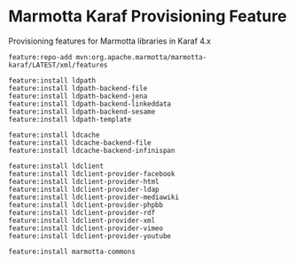 # Marmotta Karaf Provisioning Feature

Provisioning features for Marmotta libraries in Karaf 4.x

    feature:repo-add mvn:org.apache.marmotta/marmotta-karaf/LATEST/xml/features

    feature:install ldpath
    feature:install ldpath-backend-file
    feature:install ldpath-backend-jena
    feature:install ldpath-backend-linkeddata
    feature:install ldpath-backend-sesame
    feature:install ldpath-template

    feature:install ldcache
    feature:install ldcache-backend-file
    feature:install ldcache-backend-infinispan

    feature:install ldclient
    feature:install ldclient-provider-facebook
    feature:install ldclient-provider-html
    feature:install ldclient-provider-ldap
    feature:install ldclient-provider-mediawiki
    feature:install ldclient-provider-phpbb
    feature:install ldclient-provider-rdf
    feature:install ldclient-provider-xml
    feature:install ldclient-provider-vimeo
    feature:install ldclient-provider-youtube

    feature:install marmotta-commons
